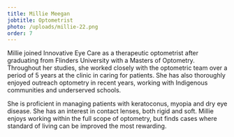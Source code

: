 ```yaml
---
title: Millie Meegan
jobtitle: Optometrist
photo: /uploads/millie-22.png
order: 7
---
```

Millie joined Innovative Eye Care as a therapeutic optometrist after graduating from Flinders University with a Masters of Optometry. Throughout her studies, she worked closely with the optometric team over a period of 5 years at the clinic in caring for patients. She has also thoroughly enjoyed outreach optometry in recent years, working with Indigenous communities and underserved schools.

She is proficient in managing patients with keratoconus, myopia and dry eye disease. She has an interest in contact lenses, both rigid and soft. Millie enjoys working within the full scope of optometry, but finds cases where standard of living can be improved the most rewarding.